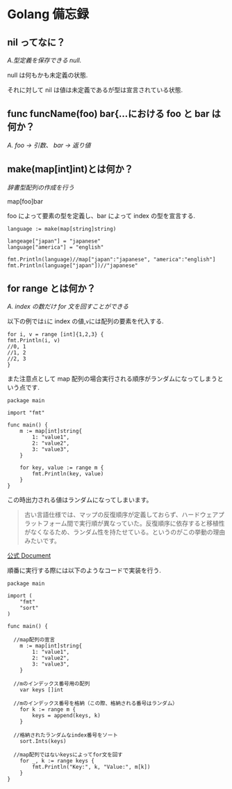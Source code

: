# Golang 備忘録

## nil ってなに？

_A.型定義を保存できる null._

null は何もかも未定義の状態.

それに対して nil は値は未定義であるが型は宣言されている状態.

## func funcName(foo) bar{...における foo と bar は何か？

_A. foo -> 引数、 bar -> 返り値_

## make(map[int]int)とは何か？

_辞書型配列の作成を行う_

map[foo]bar

foo によって要素の型を定義し、bar によって index の型を宣言する.

```golang
language := make(map[string]string)

langeage["japan"] = "japanese"
language["america"] = "english"

fmt.Println(language)//map["japan":"japanese", "america":"english"]
fmt.Println(language["japan"])//"japanese"

```

## for range とは何か？

_A. index の数だけ for 文を回すことができる_

以下の例では`i`に index の値,`v`には配列の要素を代入する.

```golang
for i, v = range [int]{1,2,3} {
fmt.Println(i, v)
//0, 1
//1, 2
//2, 3
}
```

また注意点として map 配列の場合実行される順序がランダムになってしまうという点です.

```Golang
package main

import "fmt"

func main() {
	m := map[int]string{
		1: "value1",
		2: "value2",
		3: "value3",
	}

	for key, value := range m {
		fmt.Println(key, value)
	}
}
```

この時出力される値はランダムになってしまいます。

> 古い言語仕様では、マップの反復順序が定義しておらず、ハードウェアプラットフォーム間で実行順が異なっていた。反復順序に依存すると移植性がなくなるため、ランダム性を持たせている。というのがこの挙動の理由みたいです。

[公式 Document](https://go.dev/doc/go1#iteration)

順番に実行する際には以下のようなコードで実装を行う.

```Golang
package main

import (
	"fmt"
	"sort"
)

func main() {

  //map配列の宣言
	m := map[int]string{
		1: "value1",
		2: "value2",
		3: "value3",
	}

  //mのインデックス番号用の配列
	var keys []int

  //mのインデックス番号を格納（この際、格納される番号はランダム）
	for k := range m {
		keys = append(keys, k)
	}

  //格納されたランダムなindex番号をソート
	sort.Ints(keys)

  //map配列ではないkeysによってfor文を回す
	for _, k := range keys {
		fmt.Println("Key:", k, "Value:", m[k])
	}
}
```
